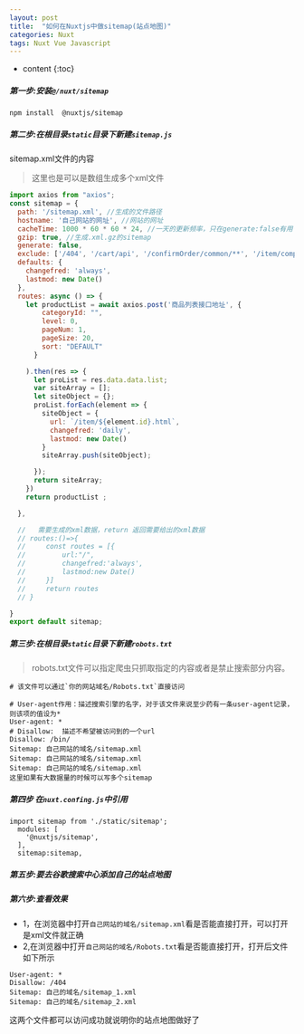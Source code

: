 ```yaml
---
layout: post
title:  "如何在Nuxtjs中做sitemap(站点地图)"
categories: Nuxt
tags: Nuxt Vue Javascript
---
```


* content
{:toc}





##### 第一步:安装`@/nuxt/sitemap`

```
npm install  @nuxtjs/sitemap
```

##### 第二步:在根目录`static`目录下新建`sitemap.js`

sitemap.xml文件的内容

> 这里也是可以是数组生成多个xml文件

```javascript
import axios from "axios";
const sitemap = {
  path: '/sitemap.xml', //生成的文件路径
  hostname: '自己网站的网址', //网站的网址
  cacheTime: 1000 * 60 * 60 * 24, //一天的更新频率，只在generate:false有用
  gzip: true, //生成.xml.gz的sitemap
  generate: false,
  exclude: ['/404', '/cart/api', '/confirmOrder/common/**', '/item/components/**','/category/minxinss','/category/components/**'], //排除不要的页面，这里的路径是相对于hostname
  defaults: {
    changefred: 'always',
    lastmod: new Date()
  },
  routes: async () => {
    let productList = await axios.post('商品列表接口地址', {
        categoryId: "",
        level: 0,
        pageNum: 1,
        pageSize: 20,
        sort: "DEFAULT"
      }

    ).then(res => {
      let proList = res.data.data.list;
      var siteArray = [];
      let siteObject = {};
      proList.forEach(element => {
        siteObject = {
          url: `/item/${element.id}.html`,
          changefred: 'daily',
          lastmod: new Date()
        }
        siteArray.push(siteObject);

      });
      return siteArray;
    })
    return productList ;

  },

  //   需要生成的xml数据，return 返回需要给出的xml数据
  // routes:()=>{
  //     const routes = [{
  //         url:"/",
  //         changefred:'always',
  //         lastmod:new Date()
  //     }]
  //     return routes
  // }

}
export default sitemap;

```

##### 第三步:在根目录`static`目录下新建`robots.txt`

> robots.txt文件可以指定爬虫只抓取指定的内容或者是禁止搜索部分内容。

```
# 该文件可以通过`你的网站域名/Robots.txt`直接访问

# User-agent作用：描述搜索引擎的名字，对于该文件来说至少药有一条user-agent记录，则该项的值设为*
User-agent: *
# Disallow:  描述不希望被访问到的一个url
Disallow: /bin/
Sitemap: 自己网站的域名/sitemap.xml
Sitemap: 自己网站的域名/sitemap.xml
Sitemap: 自己网站的域名/sitemap.xml
这里如果有大数据量的时候可以写多个sitemap
```

##### 第四步 在`nuxt.confing.js`中引用

```
import sitemap from './static/sitemap';
  modules: [
    '@nuxtjs/sitemap',
  ],
  sitemap:sitemap,
```

##### 第五步:要去谷歌搜索中心添加自己的站点地图


##### 第六步:查看效果

*   1，在浏览器中打开`自己网站的域名/sitemap.xml`看是否能直接打开，可以打开是xml文件就正确
*   2,在浏览器中打开`自己网站的域名/Robots.txt`看是否能直接打开，打开后文件如下所示

```
User-agent: *
Disallow: /404
Sitemap: 自己的域名/sitemap_1.xml
Sitemap: 自己的域名/sitemap_2.xml
```

这两个文件都可以访问成功就说明你的站点地图做好了